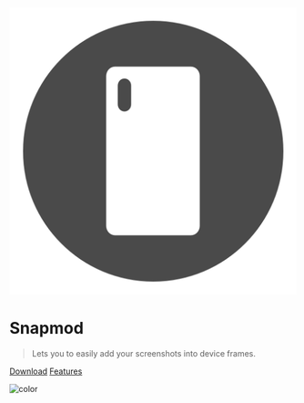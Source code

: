 ![logo](assets/img/ic_launcher_play.png ':size=200')

# Snapmod

> Lets you to easily add your screenshots into device frames.

[Download](https://play.google.com/store/apps/details?id=cn.gavinliu.snapmod ':target=_blank') [Features](#Introduction)

![color](#f0f0f0)
